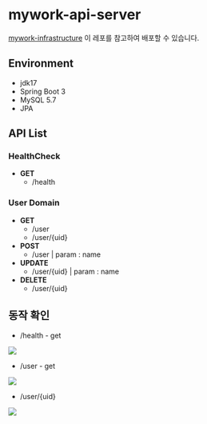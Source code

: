 # mywork-api-server

[mywork-infrastructure](https://github.com/skajd1/mywork-infrastructure)
이 레포를 참고하여 배포할 수 있습니다.

## Environment
- jdk17
- Spring Boot 3
- MySQL 5.7
- JPA

## API List
### HealthCheck
- **GET**
    - /health

### User Domain
- **GET**
    - /user
    - /user/{uid}
- **POST**
    - /user | param : name
- **UPDATE**
    - /user/{uid}  | param : name
- **DELETE**
    - /user/{uid}

## 동작 확인
- /health - get

<img src = https://github.com/user-attachments/assets/cfc75afb-a07e-464e-9262-bf799b196aef>

- /user - get

<img src = https://github.com/user-attachments/assets/35a8756e-fd86-461c-a684-d9aec36146a9>

- /user/{uid}

<img src = https://github.com/user-attachments/assets/1d4535fe-40bf-416c-bc00-0a7d9a8e9a29>

